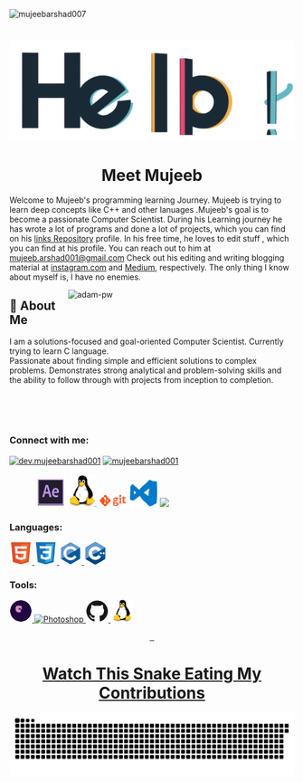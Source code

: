 <p align="left"> <img src="https://komarev.com/ghpvc/?username=mujeebarshad007&label=Profile%20views&color=0e75b6&style=flat" alt="mujeebarshad007" /> </p>

<h1 align="center"> <img src="https://github.com/dheerajkotwani/dheerajkotwani/blob/master/hello.gif" alt="hello-gif">

<h1 align="center">Meet Mujeeb</h1>

Welcome to Mujeeb's programming learning Journey. Mujeeb is trying to learn deep concepts like C++ and other lanuages .Mujeeb's goal is to become a passionate Computer Scientist. During his Learning journey he has wrote a lot of programs and done a lot of projects, which you can find on his [links Repository](https://github.com/mujeebarshad007?tab=repositories) profile. In his free time, he loves to edit stuff , which you can find at his profile. You can reach out to him at mujeeb.arshad001@gmail.com Check out his editing and writing blogging material at [instagram.com](https://www.instagram.com/niko__mp4/) and [Medium](https://medium.com/@mujeeb.arshad001), respectively.
The only thing I know about myself is, I have no enemies.



 <img align="right" width="400px"  src="https://github.com/Adam-pw/Adam-pw/blob/main/animation_500_kxa883sd.gif" alt="adam-pw" />

## 🧐 About Me
I am a solutions-focused and goal-oriented Computer Scientist. Currently trying to learn C language. <br>Passionate about finding simple
and efficient solutions to complex problems. Demonstrates strong analytical and problem-solving skills and the
ability to follow through with projects from inception to completion.

<br>
<br>
<br>



<h3 align="left">Connect with me:</h3>
<p align="left">
<a href="https://dev.to/dev.mujeebarshad001" target="blank"><img align="center" src="https://raw.githubusercontent.com/rahuldkjain/github-profile-readme-generator/master/src/images/icons/Social/devto.svg" alt="dev.mujeebarshad001" height="30" width="40" /></a>
<a href="https://linkedin.com/in/mujeebarshad001" target="blank"><img align="center" src="https://raw.githubusercontent.com/rahuldkjain/github-profile-readme-generator/master/src/images/icons/Social/linked-in-alt.svg" alt="mujeebarshad001" height="30" width="40" /></a>
</p>





<div style="display: inline-block; margin-left: 40px;">
    <img src="https://github.com/mujeebarshad007/Learn_With_Me/blob/main/gifs/after-effects.gif" alt="hello-gif" width="60">
    <img src="https://github.com/mujeebarshad007/Learn_With_Me/blob/main/gifs/output-onlinegiftools%20(1).gif" width="50">
        <img src="https://github.com/mujeebarshad007/Learn_With_Me/blob/main/gifs/github%20one.gif" width="50">
                <img src="https://github.com/mujeebarshad007/Learn_With_Me/blob/main/gifs/vscode.gif" width="50">
<img src="https://github.com/Anmol-Baranwal/Cool-GIFs-For-GitHub/assets/74038190/67f477ed-6624-42da-99f0-1a7b1a16eecb" width="100">


    
 
</div>









<h3 align="left">Languages:</h3>
<p align="left"> 
    <!-- HTML -->
    <a href="https://developer.mozilla.org/en-US/docs/Web/HTML" target="_blank" rel="noreferrer"> 
        <img src="https://raw.githubusercontent.com/devicons/devicon/master/icons/html5/html5-original.svg" alt="HTML5" width="40" height="40"/> 
    </a> 
    <!-- CSS -->
    <a href="https://developer.mozilla.org/en-US/docs/Web/CSS" target="_blank" rel="noreferrer"> 
        <img src="https://raw.githubusercontent.com/devicons/devicon/master/icons/css3/css3-original.svg" alt="CSS3" width="40" height="40
<p align="left"> <a href="https://www.cprogramming.com/" target="_blank" rel="noreferrer"> <img src="https://raw.githubusercontent.com/devicons/devicon/master/icons/c/c-original.svg" alt="c" width="40" height="40"/> </a> <a href="https://www.w3schools.com/cpp/" target="_blank" rel="noreferrer"> <img src="https://raw.githubusercontent.com/devicons/devicon/master/icons/cplusplus/cplusplus-original.svg" alt="cplusplus" width="40" height="40"/> </a> </p><h3 align="left">  Tools:</h3>
<a href="https://www.adobe.com/products/aftereffects.html" target="_blank" rel="noreferrer"> <img src="https://raw.githubusercontent.com/devicons/devicon/master/icons/aftereffects/aftereffects-original.svg" alt="aftereffects" width="40" height="40"/> </a>
<a href="https://www.adobe.com/products/photoshop.html" target="_blank" rel="noreferrer"> 
        <img src="https://upload.wikimedia.org/wikipedia/commons/a/af/Adobe_Photoshop_CC_icon.svg" alt="Photoshop" width="40" height="40"/> 
    </a>
<a href="https://github.com/" target="_blank" rel="noreferrer"> 
        <img src="https://raw.githubusercontent.com/devicons/devicon/master/icons/github/github-original.svg" alt="GitHub" width="40" height="40"/> 
    </a> 
    <!-- Linux -->
    <a href="https://www.linux.org/" target="_blank" rel="noreferrer"> 
        <img src="https://raw.githubusercontent.com/devicons/devicon/master/icons/linux/linux-original.svg" alt="Linux" width="40" height="40"/> 




<p align="center">
<img src="https://github-readme-stats.vercel.app/api?username=mujeebarshad007&amp;theme=tokyonight&amp;hide_border=false&amp;include_all_commits=false&amp;count_private=false" alt="">
<img src="https://github-readme-streak-stats.herokuapp.com/?user=mujeebarshad007&amp;theme=tokyonight&amp;hide_border=false" alt="">
<img src="https://github-readme-stats.vercel.app/api/top-langs/?username=mujeebarshad007&amp;theme=tokyonight&amp;hide_border=false&amp;include_all_commits=false&amp;count_private=false&amp;layout=compact" alt="">







</p>
<h1 align="center">Watch This Snake Eating My Contributions</h1>


![snake gif](https://github.com/mujeebarshad007/mujeebarshad007/blob/output/github-snake-dark.svg)








  

